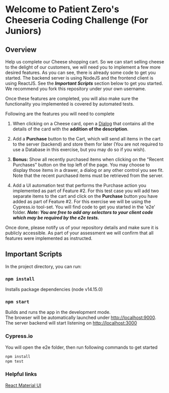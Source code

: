 # Welcome to Patient Zero's Cheeseria Coding Challenge (For Juniors)

## Overview

Help us complete our Cheese shopping cart.
So we can start selling cheese to the delight of our customers, we will need you to implement a few more desired features. As you can see, there is already some code to get you started. The backend server is using NodeJS and the frontend client is using ReactJS. See the ***Important Scripts*** section below to get you started. We recommend you fork this repository under your own username.

Once these features are completed, you will also make sure the functionality you implemented is covered by automated tests.

Following are the features you will need to complete

1. When clicking on a Cheese card, open a [Dialog](https://material-ui.com/components/dialogs/#dialog) that contains all the details of the card with the **addition of the description**.

2. Add a **Purchase** button to the Cart, which will send all items in the cart to the server (backend) and store them for later (You are not required to use a Database in this exercise, but you may do so if you wish).

3. **Bonus:** Show all recently purchased items when clicking on the "Recent Purchases" button on the top left of the page. You may choose to display those items in a drawer, a dialog or any other control you see fit. Note that the recent purchased items must be retrieved from the server.

4. Add a UI automation test that performs the Purchase action you implemented as part of Feature #2. For this test case you will add two separate items to the cart and click on the **Purchase** button you have added as part of Feature #2.
For this exercise we will be using the Cypress.io tool-set. You will find code to get you started in the 'e2e' folder.
***Note: You are free to add any selectors to your client code which may be required by the e2e tests.***

Once done, please notify us of your repository details and make sure it is publicly accessible. As part of your assessment we will confirm that all features were implemented as instructed.

## Important Scripts

In the project directory, you can run:

### `npm install`

Installs package dependencies (node v14.15.0)

### `npm start`

Builds and runs the app in the development mode.\
The browser will be automatically launched under [http://localhost:9000](http://localhost:9000).
The server backend will start listening on [http://localhost:3000](http://localhost:3000)

### Cypress.io

You will open the e2e folder, then run following commands to get started

```bash
npm install
npm test
```

### Helpful links

[React Material UI](https://material-ui.com/getting-started/usage/)